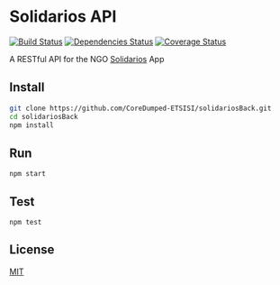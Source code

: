 # Solidarios API

[![Build Status][travis-image]][travis-url]
[![Dependencies Status][npm-image]][npm-url]
[![Coverage Status][coveralls-image]][coveralls-url]

A RESTful API for the NGO [Solidarios](http://www.solidarios.org.es/) App

## Install

```bash
git clone https://github.com/CoreDumped-ETSISI/solidariosBack.git
cd solidariosBack
npm install
```

## Run

```
npm start
```

## Test

```
npm test
```

## License

[MIT](http://vjpr.mit-license.org)

[npm-image]: https://david-dm.org/CoreDumped-ETSISI/solidariosBack.svg
[npm-url]: https://github.com/CoreDumped-ETSISI/solidariosBack/network/dependencies

[travis-image]: https://api.travis-ci.org/CoreDumped-ETSISI/solidariosBack.svg?branch=master
[travis-url]: https://travis-ci.org/CoreDumped-ETSISI/solidariosBack

[coveralls-image]: https://coveralls.io/repos/github/CoreDumped-ETSISI/solidariosBack/badge.svg
[coveralls-url]: https://coveralls.io/github/CoreDumped-ETSISI/solidariosBack